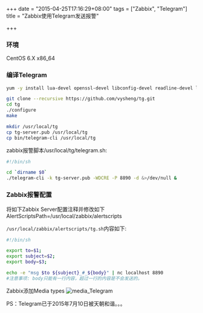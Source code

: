 +++
date = "2015-04-25T17:16:29+08:00"
tags = ["Zabbix", "Telegram"]
title = "Zabbix使用Telegram发送报警"

+++

### 环境

CentOS 6.X x86_64

### 编译Telegram

```sh
yum -y install lua-devel openssl-devel libconfig-devel readline-devel libevent-devel

git clone --recursive https://github.com/vysheng/tg.git
cd tg
./configure
make

mkdir /usr/local/tg
cp tg-server.pub /usr/local/tg
cp bin/telegram-cli /usr/local/tg
```


zabbix报警脚本/usr/local/tg/telegram.sh:

```sh
#!/bin/sh

cd `dirname $0`
./telegram-cli -k tg-server.pub -WDCRE -P 8890 -d &>/dev/null &
```

### Zabbix报警配置

将如下Zabbix Server配置注释并修改如下
AlertScriptsPath=/usr/local/zabbix/alertscripts

`/usr/local/zabbix/alertscripts/tg.sh`内容如下:

```sh
#!/bin/sh

export to=$1;
export subject=$2;
export body=$3;

echo -e "msg $to ${subject}_#_${body}" | nc localhost 8890
#注意事项: body只能有一行内容，超过一行的内容是不会发送的。
```

Zabbix添加Media types
![media_Telegram](/img/media_Telegram.png)

PS：Telegram已于2015年7月10日被天朝和谐。。。
